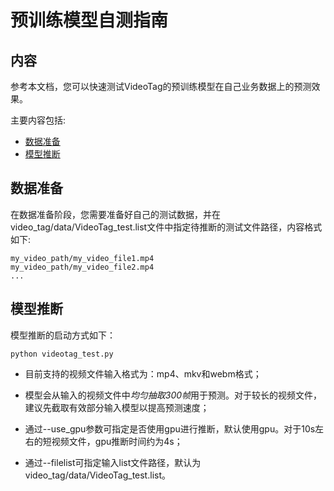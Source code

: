 # 预训练模型自测指南

## 内容
参考本文档，您可以快速测试VideoTag的预训练模型在自己业务数据上的预测效果。

主要内容包括:
- [数据准备](#数据准备)
- [模型推断](#模型推断)

## 数据准备

在数据准备阶段，您需要准备好自己的测试数据，并在video\_tag/data/VideoTag\_test.list文件中指定待推断的测试文件路径，内容格式如下:
```
my_video_path/my_video_file1.mp4
my_video_path/my_video_file2.mp4
...
```

## 模型推断

模型推断的启动方式如下：

    python videotag_test.py

- 目前支持的视频文件输入格式为：mp4、mkv和webm格式；

- 模型会从输入的视频文件中*均匀抽取300帧*用于预测。对于较长的视频文件，建议先截取有效部分输入模型以提高预测速度；

- 通过--use\_gpu参数可指定是否使用gpu进行推断，默认使用gpu。对于10s左右的短视频文件，gpu推断时间约为4s；

- 通过--filelist可指定输入list文件路径，默认为video\_tag/data/VideoTag\_test.list。
